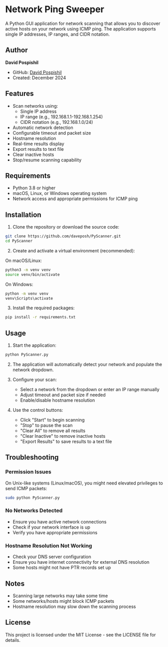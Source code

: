 # Network Ping Sweeper

A Python GUI application for network scanning that allows you to discover active hosts on your network using ICMP ping. The application supports single IP addresses, IP ranges, and CIDR notation.

## Author

**David Pospishil**
- GitHub: [David Pospishil](https://github.com/daveposh)
- Created: December 2024

## Features

- Scan networks using:
  - Single IP address
  - IP range (e.g., 192.168.1.1-192.168.1.254)
  - CIDR notation (e.g., 192.168.1.0/24)
- Automatic network detection
- Configurable timeout and packet size
- Hostname resolution
- Real-time results display
- Export results to text file
- Clear inactive hosts
- Stop/resume scanning capability

## Requirements

- Python 3.8 or higher
- macOS, Linux, or Windows operating system
- Network access and appropriate permissions for ICMP ping

## Installation

1. Clone the repository or download the source code:
```bash
git clone https://github.com/daveposh/PyScanner.git
cd PyScanner
```

2. Create and activate a virtual environment (recommended):

On macOS/Linux:
```bash
python3 -m venv venv
source venv/bin/activate
```

On Windows:
```bash
python -m venv venv
venv\Scripts\activate
```

3. Install the required packages:
```bash
pip install -r requirements.txt
```

## Usage

1. Start the application:
```bash
python PyScanner.py
```

2. The application will automatically detect your network and populate the network dropdown.

3. Configure your scan:
   - Select a network from the dropdown or enter an IP range manually
   - Adjust timeout and packet size if needed
   - Enable/disable hostname resolution

4. Use the control buttons:
   - Click "Start" to begin scanning
   - "Stop" to pause the scan
   - "Clear All" to remove all results
   - "Clear Inactive" to remove inactive hosts
   - "Export Results" to save results to a text file

## Troubleshooting

### Permission Issues
On Unix-like systems (Linux/macOS), you might need elevated privileges to send ICMP packets:
```bash
sudo python PyScanner.py
```

### No Networks Detected
- Ensure you have active network connections
- Check if your network interface is up
- Verify you have appropriate permissions

### Hostname Resolution Not Working
- Check your DNS server configuration
- Ensure you have internet connectivity for external DNS resolution
- Some hosts might not have PTR records set up

## Notes

- Scanning large networks may take some time
- Some networks/hosts might block ICMP packets
- Hostname resolution may slow down the scanning process

## License

This project is licensed under the MIT License - see the LICENSE file for details. 